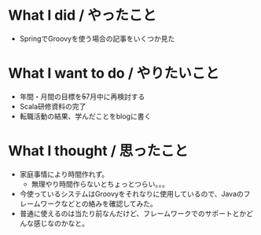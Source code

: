 # What I did / やったこと
- SpringでGroovyを使う場合の記事をいくつか見た

# What I want to do / やりたいこと
- 年間・月間の目標を~~5~~7月中に再検討する
- Scala研修資料の完了
- 転職活動の結果、学んだことをblogに書く

# What I thought / 思ったこと
- 家庭事情により時間作れず。
  - 無理やり時間作らないとちょっとつらい。。。
- 今使っているシステムはGroovyをそれなりに使用しているので、Javaのフレームワークなどとの絡みを確認してみた。
- 普通に使えるのは当たり前なんだけど、フレームワークでのサポートとかどんな感じなのかなと。
